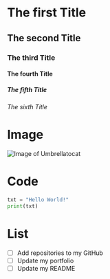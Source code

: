 # The first Title
## The second Title
### The third Title
#### The fourth Title
##### The fifth Title
###### The sixth Title


# Image

![Image of Umbrellatocat](https://octodex.github.com/images/puddle_jumper_octodex.jpg)


# Code

``` python
txt = "Hello World!"
print(txt)
```

# List

- [ ] Add repositories to my GitHub
- [ ] Update my portfolio
- [ ] Update my README
